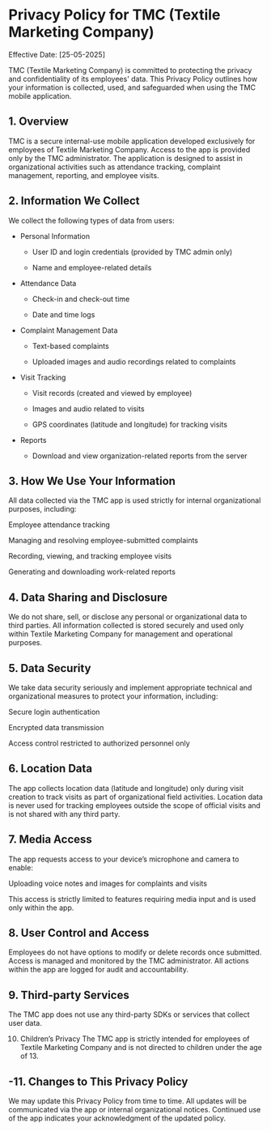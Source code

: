 # Privacy Policy for TMC (Textile Marketing Company)
Effective Date: [25-05-2025]

TMC (Textile Marketing Company) is committed to protecting the privacy and confidentiality of its employees' data. This Privacy Policy outlines how your information is collected, used, and safeguarded when using the TMC mobile application.

## 1. Overview
TMC is a secure internal-use mobile application developed exclusively for employees of Textile Marketing Company. Access to the app is provided only by the TMC administrator. The application is designed to assist in organizational activities such as attendance tracking, complaint management, reporting, and employee visits.

## 2. Information We Collect
We collect the following types of data from users:

-  Personal Information

    - User ID and login credentials (provided by TMC admin only)

    - Name and employee-related details

-  Attendance Data

    -  Check-in and check-out time

    -  Date and time logs

-  Complaint Management Data

    -  Text-based complaints

    -  Uploaded images and audio recordings related to complaints

-  Visit Tracking

    -  Visit records (created and viewed by employee)

    -  Images and audio related to visits

    -  GPS coordinates (latitude and longitude) for tracking visits

-  Reports

    -  Download and view organization-related reports from the server

## 3. How We Use Your Information
All data collected via the TMC app is used strictly for internal organizational purposes, including:

Employee attendance tracking

Managing and resolving employee-submitted complaints

Recording, viewing, and tracking employee visits

Generating and downloading work-related reports

## 4. Data Sharing and Disclosure
We do not share, sell, or disclose any personal or organizational data to third parties. All information collected is stored securely and used only within Textile Marketing Company for management and operational purposes.

## 5. Data Security
We take data security seriously and implement appropriate technical and organizational measures to protect your information, including:

Secure login authentication

Encrypted data transmission

Access control restricted to authorized personnel only

## 6. Location Data
The app collects location data (latitude and longitude) only during visit creation to track visits as part of organizational field activities. Location data is never used for tracking employees outside the scope of official visits and is not shared with any third party.

## 7. Media Access
The app requests access to your device’s microphone and camera to enable:

Uploading voice notes and images for complaints and visits

This access is strictly limited to features requiring media input and is used only within the app.

## 8. User Control and Access
Employees do not have options to modify or delete records once submitted. Access is managed and monitored by the TMC administrator. All actions within the app are logged for audit and accountability.

## 9. Third-party Services
The TMC app does not use any third-party SDKs or services that collect user data.

10. Children’s Privacy
The TMC app is strictly intended for employees of Textile Marketing Company and is not directed to children under the age of 13.

## -11. Changes to This Privacy Policy
We may update this Privacy Policy from time to time. All updates will be communicated via the app or internal organizational notices. Continued use of the app indicates your acknowledgment of the updated policy.
